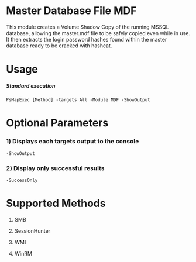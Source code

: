 # Master Database File MDF

This module creates a Volume Shadow Copy of the running MSSQL database, allowing the master.mdf file to be safely copied even while in use. It then extracts the login password hashes found within the master database ready to be cracked with hashcat.

# Usage

##### Standard execution

    PsMapExec [Method] -targets All -Module MDF -ShowOutput

# Optional Parameters

### 1) Displays each targets output to the console

    -ShowOutput

### 2) Display only successful results

    -SuccessOnly

# Supported Methods

1) SMB

2) SessionHunter 

3) WMI

4) WinRM
